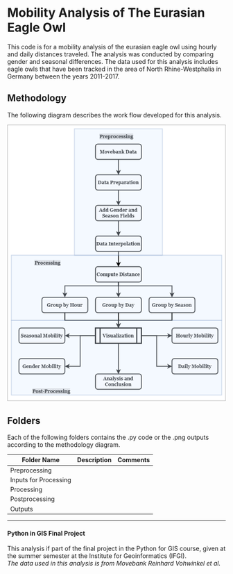 # Mobility Analysis of The Eurasian Eagle Owl 

This code is for a mobility analysis of the eurasian eagle owl using hourly and daily distances traveled. 
The analysis was conducted by comparing gender and seasonal differences. 
The data used for this analysis includes eagle owls that have been tracked in the area of North Rhine-Westphalia in Germany between the years 2011-2017. 

## Methodology

The following diagram describes the work flow developed for this analysis.

![Methodology Diagram](https://github.com/Einavg7/PIG_FinalProject/blob/master/Method_PIG.png?raw=true)

## Folders

Each of the following folders contains the .py code or the .png outputs according to the methodology diagram. 

| Folder Name           | Description   | Comments  |
| -------------         |-------------  | ------    |
| Preprocessing         |               |      |
| Inputs for Processing |               |       |
| Processing            |               |        |
| Postprocessing        |               |           |
| Outputs               |               |           |



---
#### Python in GIS Final Project
This analysis if part of the final project in the Python for GIS course, given at the summer semester at the Institute for Geoinformatics (IFGI).  
*The data used in this analysis is from Movebank Reinhard Vohwinkel et al.*
